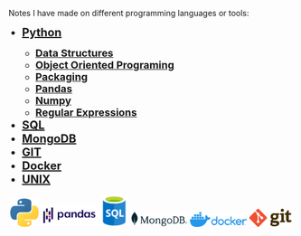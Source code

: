 

Notes I have made on different programming languages or tools:

<p>
<ul>
    <a style="font-size:20px;" href="https://github.com/sergijoan22/notes/blob/main/notes/python.pdf"><li><b>Python</b></li></a>
        <ul>
        <a style="font-size:18px;" href="https://github.com/sergijoan22/notes/blob/main/notes/python_data_structures.md"><li><b>Data Structures</b></li></a>
            <a style="font-size:18px;" href="https://github.com/sergijoan22/notes/blob/main/notes/python_oop.md"><li><b>Object Oriented Programing</b></li></a> 
                    <a style="font-size:18px;" href="https://github.com/sergijoan22/notes/blob/main/notes/python_packaging.md"><li><b>Packaging</b></li></a>  
                    <a style="font-size:18px;" href="https://github.com/sergijoan22/notes/blob/main/notes/python_pandas.md"><li><b>Pandas</b> </li></a>  
            <a style="font-size:18px;" href="https://github.com/sergijoan22/notes/blob/main/notes/python_numpy.md"><li><b>Numpy</b></li></a>
                                <a style="font-size:18px;" href="https://github.com/sergijoan22/notes/blob/main/notes/python_regex.md"><li><b>Regular Expressions</b></li></a> 
        </ul>
    <a style="font-size:20px;" href="https://github.com/sergijoan22/notes/blob/main/notes/t_sql.md"><li><b>SQL</b> </li></a>
        <a style="font-size:20px;"  href="https://github.com/sergijoan22/notes/blob/main/notes/mongodb.md"><li><b>MongoDB</b> </li></a>
        <a style="font-size:20px;" href="https://github.com/sergijoan22/notes/blob/main/notes/git.md"><li><b>GIT</b> </li></a>
    <a style="font-size:20px;" href="https://github.com/sergijoan22/notes/blob/main/notes/docker.md"><li><b>Docker</b> </li></a>
<a style="font-size:20px;" href="https://github.com/sergijoan22/notes/blob/main/notes/unix.md"><li><b>UNIX</b></li></a>
</ul>
</p>
<p style="text-align:center">
<img src="https://github.com/sergijoan22/sergijoan22/blob/main/pictures/python.png?raw=true" alt="python" width="10%">
<img src="https://github.com/sergijoan22/sergijoan22/blob/main/pictures/pandas.png?raw=true" alt="pandas" width="20%">
<img src="https://github.com/sergijoan22/sergijoan22/blob/main/pictures/sql.png?raw=true" alt="sql" width="10%">
<img src="https://github.com/sergijoan22/sergijoan22/blob/main/pictures/mongodb.png?raw=true" alt="mongodb" width="20%">
<img src="https://github.com/sergijoan22/sergijoan22/blob/main/pictures/docker.png?raw=true" alt="docker" width="20%">
<img src="https://github.com/sergijoan22/sergijoan22/blob/main/pictures/git.png?raw=true" alt="git" width="15%">
</p>





